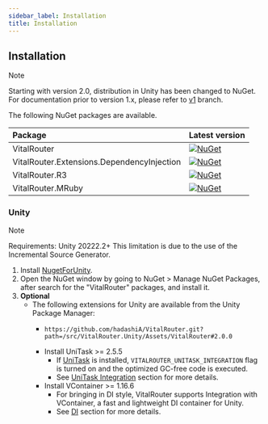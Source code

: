 ```yaml
---
sidebar_label: Installation
title: Installation
---
```


## Installation

> [!NOTE]
> Starting with version 2.0, distribution in Unity has been changed to NuGet.
> For documentation prior to version 1.x, please refer to [v1](https://github.com/hadashiA/VitalRouter/tree/v1) branch.

The following NuGet packages are available.

| Package                                    | Latest version                                                                                                                                                   |
|:-------------------------------------------|:-----------------------------------------------------------------------------------------------------------------------------------------------------------------|
| VitalRouter                                | [![NuGet](https://img.shields.io/nuget/v/VitalRouter)](https://www.nuget.org/packages/VitalRouter)                                                               | 
| VitalRouter.Extensions.DependencyInjection | [![NuGet](https://img.shields.io/nuget/v/VitalRouter.Extensions.DependencyInjection)](https://www.nuget.org/packages/VitalRouter.Extensions.DependencyInjection) | 
| VitalRouter.R3                             | [![NuGet](https://img.shields.io/nuget/v/VitalRouter.R3)](https://www.nuget.org/packages/VitalRouter.R3)                                                         |
| VitalRouter.MRuby                          | [![NuGet](https://img.shields.io/nuget/v/VitalRouter.MRuby)](https://www.nuget.org/packages/VitalRouter.MRuby)                                                   |

### Unity

> [!NOTE]
> Requirements: Unity 20222.2+
> This limitation is due to the use of the Incremental Source Generator.

1. Install [NugetForUnity](https://github.com/GlitchEnzo/NuGetForUnity).
2. Open the NuGet window by going to NuGet > Manage NuGet Packages, after search for the "VitalRouter" packages, and install it.
3. **Optional**
    - The following extensions for Unity are available from the Unity Package Manager:
        - ```
          https://github.com/hadashiA/VitalRouter.git?path=/src/VitalRouter.Unity/Assets/VitalRouter#2.0.0
          ```
        - Install UniTask >= 2.5.5
            - If [UniTask](https://github.com/Cysharp/UniTask) is installed, `VITALROUTER_UNITASK_INTEGRATION` flag is turned on and the optimized GC-free code is executed.
            - See [UniTask Integration](/extensions/unitask.md) section for more details.
        - Install VContainer >= 1.16.6
            - For bringing in DI style, VitalRouter supports Integration with VContainer, a fast and lightweight DI container for Unity.
            - See [DI](/di/vcontainer.md) section for more details.

